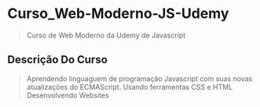 # Curso_Web-Moderno-JS-Udemy

> Curso de Web Moderno da Udemy de Javascript

## Descrição Do Curso

 > Aprendendo linguaguem de programação Javascript com suas novas atualizações do ECMAScript.
 > Usando ferramentas CSS e HTML
 > Desenvolvendo Websites
